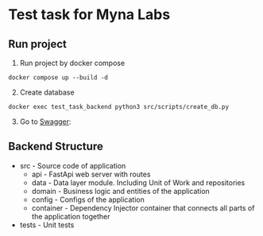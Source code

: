 # Test task for Myna Labs

## Run project

1. Run project by docker compose
  ```shell
  docker compose up --build -d 
  ```
2. Create database
  ```shell
  docker exec test_task_backend python3 src/scripts/create_db.py
  ```
3. Go to [Swagger](http://0.0.0.0:8000/docs):


## Backend Structure

- src - Source code of application
    - api - FastApi web server with routes
    - data - Data layer module. Including Unit of Work and repositories
    - domain - Business logic and entities of the application
    - config - Configs of the application
    - container - Dependency Injector container that connects all parts 
    of the application together
- tests - Unit tests